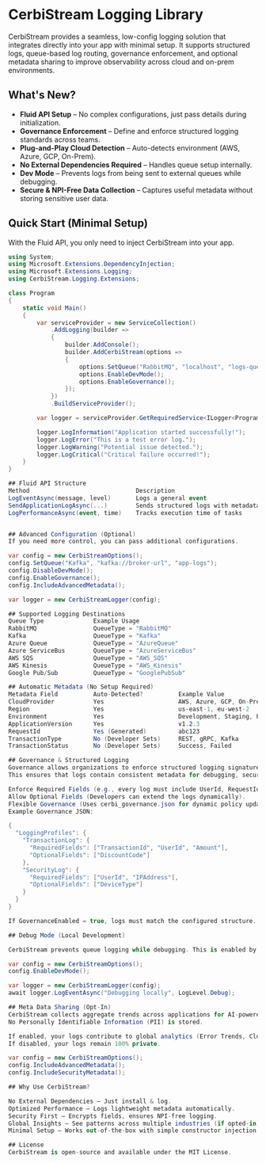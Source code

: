 # CerbiStream Logging Library

CerbiStream provides a seamless, low-config logging solution that integrates directly into your app with minimal setup. It supports structured logs, queue-based log routing, governance enforcement, and optional metadata sharing to improve observability across cloud and on-prem environments.

## What's New?
- **Fluid API Setup** – No complex configurations, just pass details during initialization.
- **Governance Enforcement** – Define and enforce structured logging standards across teams.
- **Plug-and-Play Cloud Detection** – Auto-detects environment (AWS, Azure, GCP, On-Prem).
- **No External Dependencies Required** – Handles queue setup internally.
- **Dev Mode** – Prevents logs from being sent to external queues while debugging.
- **Secure & NPI-Free Data Collection** – Captures useful metadata without storing sensitive user data.

## Quick Start (Minimal Setup)

With the Fluid API, you only need to inject CerbiStream into your app.

```csharp
using System;
using Microsoft.Extensions.DependencyInjection;
using Microsoft.Extensions.Logging;
using CerbiStream.Logging.Extensions;

class Program
{
    static void Main()
    {
        var serviceProvider = new ServiceCollection()
            .AddLogging(builder =>
            {
                builder.AddConsole();
                builder.AddCerbiStream(options =>
                {
                    options.SetQueue("RabbitMQ", "localhost", "logs-queue");
                    options.EnableDevMode();
                    options.EnableGovernance();
                });
            })
            .BuildServiceProvider();

        var logger = serviceProvider.GetRequiredService<ILogger<Program>>();

        logger.LogInformation("Application started successfully!");
        logger.LogError("This is a test error log.");
        logger.LogWarning("Potential issue detected.");
        logger.LogCritical("Critical failure occurred!");
    }
}

## Fluid API Structure
Method	                            Description	                            Example Usage
LogEventAsync(message, level)	    Logs a general event	                await logger.LogEventAsync("Something happened", LogLevel.Information);
SendApplicationLogAsync(...)	    Sends structured logs with metadata	    await logger.SendApplicationLogAsync("User logged in", "AuthController.Login", LogLevel.Info);
LogPerformanceAsync(event, time)	Tracks execution time of tasks	        await logger.LogPerformanceAsync("DB Query", 320);


## Advanced Configuration (Optional)
If you need more control, you can pass additional configurations.

var config = new CerbiStreamOptions();
config.SetQueue("Kafka", "kafka://broker-url", "app-logs");
config.DisableDevMode();
config.EnableGovernance();
config.IncludeAdvancedMetadata();

var logger = new CerbiStreamLogger(config);

## Supported Logging Destinations
Queue Type	            Example Usage
RabbitMQ	            QueueType = "RabbitMQ"
Kafka	                QueueType = "Kafka"
Azure Queue	            QueueType = "AzureQueue"
Azure ServiceBus	    QueueType = "AzureServiceBus"
AWS SQS	                QueueType = "AWS_SQS"
AWS Kinesis	            QueueType = "AWS_Kinesis"
Google Pub/Sub	        QueueType = "GooglePubSub"

## Automatic Metadata (No Setup Required)
Metadata Field	        Auto-Detected?	        Example Value
CloudProvider	        Yes	                    AWS, Azure, GCP, On-Prem
Region	                Yes	                    us-east-1, eu-west-2
Environment	            Yes	                    Development, Staging, Production
ApplicationVersion	    Yes	                    v1.2.3
RequestId	            Yes (Generated)	        abc123
TransactionType	        No (Developer Sets)	    REST, gRPC, Kafka
TransactionStatus	    No (Developer Sets)	    Success, Failed

## Governance & Structured Logging
Governance allows organizations to enforce structured logging signatures.
This ensures that logs contain consistent metadata for debugging, security, and AI-driven analytics.

Enforce Required Fields (e.g., every log must include UserId, RequestId, etc.).
Allow Optional Fields (Developers can extend the logs dynamically).
Flexible Governance (Uses cerbi_governance.json for dynamic policy updates).
Example Governance JSON:

{
  "LoggingProfiles": {
    "TransactionLog": {
      "RequiredFields": ["TransactionId", "UserId", "Amount"],
      "OptionalFields": ["DiscountCode"]
    },
    "SecurityLog": {
      "RequiredFields": ["UserId", "IPAddress"],
      "OptionalFields": ["DeviceType"]
    }
  }
}

If GovernanceEnabled = true, logs must match the configured structure.

## Debug Mode (Local Development)

CerbiStream prevents queue logging while debugging. This is enabled by default (EnableDevMode = true).

var config = new CerbiStreamOptions();
config.EnableDevMode();

var logger = new CerbiStreamLogger(config);
await logger.LogEventAsync("Debugging locally", LogLevel.Debug);

## Meta Data Sharing (Opt-In)
CerbiStream collects aggregate trends across applications for AI-powered insights.
No Personally Identifiable Information (PII) is stored.

If enabled, your logs contribute to global analytics (Error Trends, Cloud Performance, API Response Issues).
If disabled, your logs remain 100% private.

var config = new CerbiStreamOptions();
config.IncludeAdvancedMetadata();
config.IncludeSecurityMetadata();

## Why Use CerbiStream?

No External Dependencies – Just install & log.
Optimized Performance – Logs lightweight metadata automatically.
Security First – Encrypts fields, ensures NPI-free logging.
Global Insights – See patterns across multiple industries (if opted-in).
Minimal Setup – Works out-of-the-box with simple constructor injection.

## License
CerbiStream is open-source and available under the MIT License.